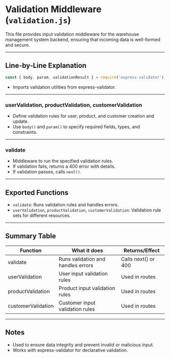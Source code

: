 # Validation Middleware (`validation.js`)

This file provides input validation middleware for the warehouse management system backend, ensuring that incoming data is well-formed and secure.

---

## Line-by-Line Explanation

```js
const { body, param, validationResult } = require('express-validator');
```
- Imports validation utilities from express-validator.

---

### userValidation, productValidation, customerValidation
- Define validation rules for user, product, and customer creation and update.
- Use `body()` and `param()` to specify required fields, types, and constraints.

---

### validate
- Middleware to run the specified validation rules.
- If validation fails, returns a 400 error with details.
- If validation passes, calls `next()`.

---

## Exported Functions
- `validate`: Runs validation rules and handles errors.
- `userValidation`, `productValidation`, `customerValidation`: Validation rule sets for different resources.

---

## Summary Table
| Function         | What it does                        | Returns/Effect    |
|------------------|-------------------------------------|-------------------|
| validate         | Runs validation and handles errors   | Calls next() or 400|
| userValidation   | User input validation rules          | Used in routes    |
| productValidation| Product input validation rules       | Used in routes    |
| customerValidation| Customer input validation rules     | Used in routes    |

---

## Notes
- Used to ensure data integrity and prevent invalid or malicious input.
- Works with express-validator for declarative validation.
